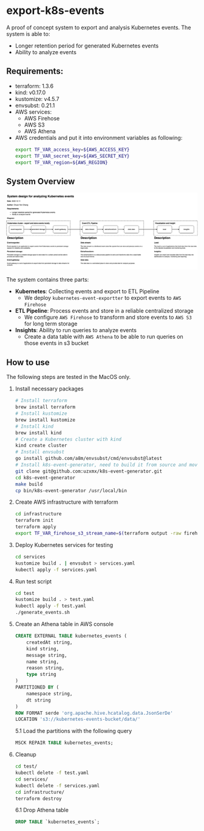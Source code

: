 # export-k8s-events

A proof of concept system to export and analysis Kubernetes events. The system is able to:
- Longer retention period for generated Kubernetes events
- Ability to analyze events

## Requirements:

- terraform: 1.3.6
- kind: v0.17.0
- kustomize: v4.5.7
- envsubst: 0.21.1
- AWS services:
  - AWS Firehose
  - AWS S3
  - AWS Athena
- AWS credentials and put it into environment variables as following:
  ```bash
  export TF_VAR_access_key=${AWS_ACCESS_KEY}
  export TF_VAR_secret_key=${AWS_SECRET_KEY}
  export TF_VAR_region=${AWS_REGION}
  ```

## System Overview

![image](img/system-design.jpg)

The system contains three parts:

- **Kubernetes**: Collecting events and export to ETL Pipeline
  - We deploy `kubernetes-event-exportter` to export events to `AWS Firehose` 
- **ETL Pipeline**: Process events and store in a reliable centralized storage
  - We configure `AWS Firehose` to transform and store events to `AWS S3` for long term storage
- **Insights**: Ability to run queries to analyze events
  - Create a data table with `AWS Athena` to be able to run queries on those events in s3 bucket

## How to use

The following steps are tested in the MacOS only.

1. Install necessary packages
    ```bash
    # Install terraform
    brew install terraform
    # Install kustomize 
    brew install kustomize
    # Install kind 
    brew install kind
    # Create a Kubernetes cluster with kind
    kind create cluster
    # Install envsubst
    go install github.com/a8m/envsubst/cmd/envsubst@latest
    # Install k8s-event-generator, need to build it from source and move it to /usr/local/bin
    git clone git@github.com:uzxmx/k8s-event-generator.git
    cd k8s-event-generator
    make build 
    cp bin/k8s-event-generator /usr/local/bin
    ```

2. Create AWS infrastructure with terraform
    ```bash
    cd infrastructure
    terraform init
    terraform apply
    export TF_VAR_firehose_s3_stream_name=$(terraform output -raw firehose_s3_stream_name)
    ```

3. Deploy Kubernetes services for testing
    ```bash
    cd services
    kustomize build . | envsubst > services.yaml
    kubectl apply -f services.yaml
    ```

4. Run test script
    ```bash
    cd test
    kustomize build . > test.yaml
    kubectl apply -f test.yaml
    ./generate_events.sh
    ```

5. Create an Athena table in AWS console
    ```sql
    CREATE EXTERNAL TABLE kubernetes_events (
        createdAt string,
        kind string,
        message string,
        name string,
        reason string,
        type string
    )
    PARTITIONED BY (
        namespace string,
        dt string
    )
    ROW FORMAT serde 'org.apache.hive.hcatalog.data.JsonSerDe'
    LOCATION 's3://kubernetes-events-bucket/data/'
    ```
   5.1 Load the partitions with the following query
    ```sql
    MSCK REPAIR TABLE kubernetes_events;
    ```

6. Cleanup 
    ```bash
    cd test/
    kubectl delete -f test.yaml
    cd services/
    kubectl delete -f services.yaml
    cd infrastructure/
    terraform destroy
    ```
   6.1 Drop Athena table
    ```sql
    DROP TABLE `kubernetes_events`;
    ```

